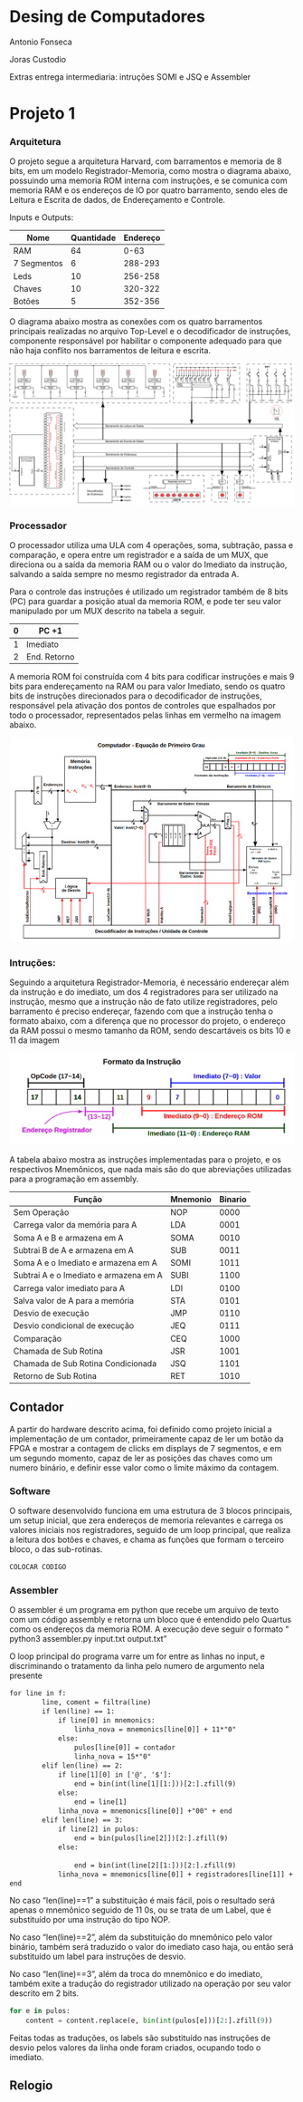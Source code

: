# Desing de Computadores

Antonio Fonseca

Joras Custodio 

Extras entrega intermediaria: intruções SOMI e JSQ e  Assembler

# Projeto 1

### Arquitetura

O projeto segue a arquitetura Harvard, com barramentos e memoria de 8 bits, em um modelo Registrador-Memoria, como mostra o diagrama abaixo, possuindo uma memoria ROM interna com instruções, e se comunica com memoria RAM e os endereços de IO por quatro barramento, sendo eles de Leitura e Escrita de dados, de Endereçamento e Controle.

Inputs e Outputs:

| Nome | Quantidade | Endereço |
| --- | --- | --- |
| RAM | 64 | 0-63 |
| 7 Segmentos | 6 | 288-293 |
| Leds | 10 | 256-258 |
| Chaves | 10 | 320-322 |
| Botões | 5 | 352-356 |

O diagrama abaixo mostra as conexões com os quatro barramentos principais realizadas no arquivo Top-Level e o decodificador de instruções, componente responsável por habilitar o componente adequado para que não haja conflito nos barramentos de leitura e escrita.

![Untitled](Imgs/Untitled.png)

### Processador

O processador utiliza uma ULA com 4 operações, soma, subtração, passa e comparação, e opera entre um registrador e a saída de um MUX, que direciona ou a saída da memoria RAM ou o valor do Imediato da instrução, salvando a saída sempre no mesmo registrador da entrada A.

Para o controle das instruções é utilizado um registrador também de 8 bits (PC) para guardar a posição atual da memoria ROM, e pode ter seu valor manipulado por um MUX descrito na tabela a seguir.

| 0 | PC +1 |
| --- | --- |
| 1 | Imediato |
| 2 | End. Retorno |

A memoria ROM foi construída com 4 bits para codificar instruções e mais 9 bits para endereçamento na RAM ou para valor Imediato, sendo os quatro bits de instruções direcionados para o decodificador de instruções, responsável pela ativação dos pontos de controles que espalhados por todo o processador, representados pelas linhas em vermelho na imagem abaixo.

![Untitled](Imgs/Untitled%201.png)

### Intruções:

Seguindo a arquitetura Registrador-Memoria, é necessário endereçar além da instrução e do imediato, um dos 4 registradores para ser utilizado na instrução, mesmo que a instrução não de fato utilize registradores, pelo barramento é preciso endereçar, fazendo com que a instrução tenha o formato abaixo, com a diferença que no processor do projeto, o endereço da RAM possui o mesmo tamanho da ROM, sendo descartáveis os bits 10 e 11 da imagem

![Untitled](Imgs/Untitled%202.png)

A tabela abaixo mostra as instruções implementadas para o projeto, e os respectivos Mnemônicos, que nada mais são do que abreviações utilizadas para a programação em assembly.

| Função | Mnemonio | Binario |
| --- | --- | --- |
| Sem Operação | NOP | 0000 |
| Carrega valor da memória para A | LDA | 0001 |
| Soma A e B e armazena em A | SOMA | 0010 |
| Subtrai B de A e armazena em A | SUB | 0011 |
| Soma A e o Imediato e armazena em A | SOMI | 1011 |
| Subtrai A e o Imediato e armazena em A | SUBI | 1100 |
| Carrega valor imediato para A | LDI | 0100 |
| Salva valor de A para a memória | STA | 0101 |
| Desvio de execução | JMP | 0110 |
| Desvio condicional de execução | JEQ | 0111 |
| Comparação | CEQ | 1000 |
| Chamada de Sub Rotina | JSR | 1001 |
| Chamada de Sub Rotina Condicionada | JSQ | 1101 |
| Retorno de Sub Rotina | RET | 1010 |

## Contador

A partir do hardware descrito acima, foi definido como projeto inicial a implementação de um contador, primeiramente capaz de ler um botão da FPGA e mostrar a contagem de clicks em displays de 7 segmentos, e em um segundo momento, capaz de ler as posições das chaves como um numero binário, e definir esse valor como o limite máximo da contagem.

### Software

O software desenvolvido funciona em uma estrutura de 3 blocos principais, um setup inicial, que zera endereços de memoria relevantes e carrega os valores iniciais nos registradores, seguido de um loop principal, que realiza a leitura dos botões e chaves, e chama as funções que formam o terceiro bloco, o das sub-rotinas.

```vhdl
COLOCAR CODIGO
```

### Assembler

O assembler é um programa em python que recebe um arquivo de texto com um código assembly e retorna um bloco que é entendido pelo Quartus como os endereços da memoria ROM. A execução deve seguir o formato “ python3 assembler.py input.txt output.txt”

O loop principal do programa varre um for entre as linhas no input, e discriminando o tratamento da linha pelo numero de argumento nela presente

```
for line in f:
        line, coment = filtra(line)
        if len(line) == 1:
            if line[0] in mnemonics:
                linha_nova = mnemonics[line[0]] + 11*"0"
            else:
                pulos[line[0]] = contador
                linha_nova = 15*"0"
        elif len(line) == 2:
            if line[1][0] in ['@', '$']:
                end = bin(int(line[1][1:]))[2:].zfill(9)
            else:
                end = line[1]
            linha_nova = mnemonics[line[0]] +"00" + end 
        elif len(line) == 3:
            if line[2] in pulos:
                end = bin(pulos[line[2]])[2:].zfill(9)
            else:
                
                end = bin(int(line[2][1:]))[2:].zfill(9)
            linha_nova = mnemonics[line[0]] + registradores[line[1]] + end
```

No caso “len(line)==1” a substituição é mais fácil, pois o resultado será apenas o mnemônico seguido de 11 0s, ou se trata de um Label, que é substituído por uma instrução do tipo NOP.

No caso “len(line)==2”, além da substituição do mnemônico pelo valor binário, também será traduzido o valor do imediato caso haja, ou então será substituído um label para instruções de desvio.

No caso “len(line)==3”, além da troca do mnemônico e do imediato, também exite a tradução do registrador utilizado na operação por seu valor descrito em 2 bits.

```python
for e in pulos:
    content = content.replace(e, bin(int(pulos[e]))[2:].zfill(9))
```

Feitas todas as traduções, os labels são substituído nas instruções de desvio pelos valores da linha onde foram criados, ocupando todo o imediato.

## Relogio